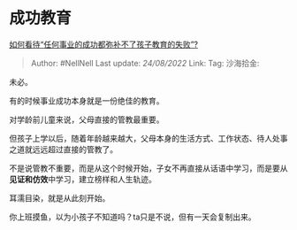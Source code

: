 # 成功教育

[如何看待“任何事业的成功都弥补不了孩子教育的失败”?](https://www.zhihu.com/question/549394395/answer/2638483436)

> Author: #NellNell
> Last update: *24/08/2022*
> Link:
> Tag:
> 沙海拾金:

未必。

有的时候事业成功本身就是一份绝佳的教育。

对学龄前儿童来说，父母直接的管教最重要。

但孩子上学以后，随着年龄越来越大，父母本身的生活方式、工作状态、待人处事之道就远远超过直接的管教了。

不是说管教不重要，而是从这个时候开始，子女不再直接从话语中学习，而是要从**见证和仿效**中学习，建立榜样和人生轨迹。

耳濡目染，就是从此刻开始。

你上班摸鱼，以为小孩子不知道吗？ta只是不说，但有一天会复制出来。
